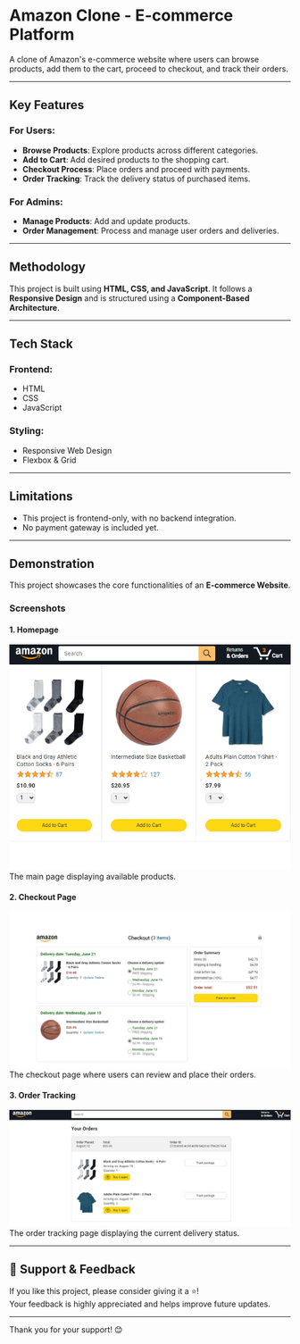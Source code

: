 # **Amazon Clone** - E-commerce Platform  

A clone of Amazon's e-commerce website where users can browse products, add them to the cart, proceed to checkout, and track their orders.  

---

## **Key Features**  

### **For Users:**  
- **Browse Products**: Explore products across different categories.  
- **Add to Cart**: Add desired products to the shopping cart.  
- **Checkout Process**: Place orders and proceed with payments.  
- **Order Tracking**: Track the delivery status of purchased items.  

### **For Admins:**  
- **Manage Products**: Add and update products.  
- **Order Management**: Process and manage user orders and deliveries.  

---

## **Methodology**  
This project is built using **HTML, CSS, and JavaScript**. It follows a **Responsive Design** and is structured using a **Component-Based Architecture**.  

---

## **Tech Stack**  

### **Frontend:**  
- HTML  
- CSS  
- JavaScript  

### **Styling:**  
- Responsive Web Design  
- Flexbox & Grid  

---

## **Limitations**  
- This project is frontend-only, with no backend integration.  
- No payment gateway is included yet.  

---

## **Demonstration**  

This project showcases the core functionalities of an **E-commerce Website**.  

### **Screenshots**  

#### 1. Homepage  
![Homepage](./images/products/images/home-page.jpeg)  
The main page displaying available products.  

#### 2. Checkout Page  
![Checkout](./images/products/images/order-review.jpeg)  
The checkout page where users can review and place their orders.  

#### 3. Order Tracking  
![Tracking](./images/products/images/order.jpeg)  
The order tracking page displaying the current delivery status.  

---

## 🌟 **Support & Feedback**  

If you like this project, please consider giving it a ⭐️!  
Your feedback is highly appreciated and helps improve future updates.  

---

Thank you for your support! 😊  
